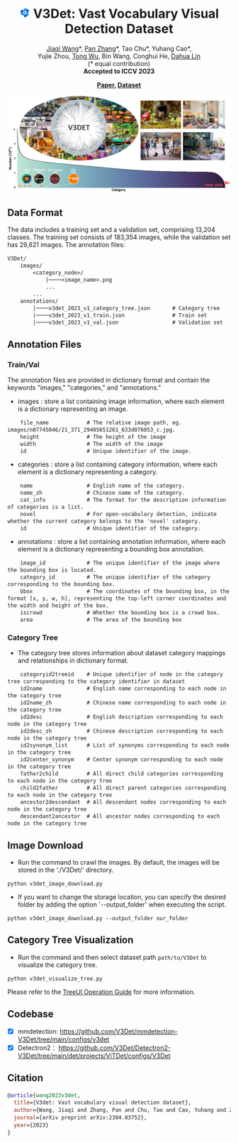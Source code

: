 <p>
<div align="center">
    
# <img src="images/v3det_icon.jpg" height="25"> V3Det: Vast Vocabulary Visual Detection Dataset

<div>
    <a href='https://myownskyw7.github.io/' target='_blank'>Jiaqi Wang</a>*,
    <a href='https://panzhang0212.github.io/' target='_blank'>Pan Zhang</a>*,
    Tao Chu*,
    Yuhang Cao*, </br>
    Yujie Zhou,
    <a href='https://wutong16.github.io/' target='_blank'>Tong Wu</a>,
    Bin Wang,
    Conghui He,
    <a href='http://dahua.site/' target='_blank'>Dahua Lin</a></br>
    (* equal contribution)</br>
    <strong>Accepted to ICCV 2023</strong>
</div>
</p>
<p>
<div>
    <strong>
        <a href='https://arxiv.org/pdf/2304.03752.pdf' target='_blank'>Paper</a>, 
        <a href='https://v3det.openxlab.org.cn/' target='_blank'>Dataset</a></br>
    </strong>
</div>
</div>
</p>

<p align="left">
    <img width=960 src="images/introduction.jpg"/>
</p>

## Data Format

The data includes a training set and a validation set, comprising 13,204 classes. The training set consists of 183,354 images, while the validation set has 29,821 images. The annotation files:
```
V3Det/
    images/
        <category_node>/
            |────<image_name>.png
            ...
        ...
    annotations/
        |────v3det_2023_v1_category_tree.json       # Category tree
        |────v3det_2023_v1_train.json               # Train set
        |────v3det_2023_v1_val.json                 # Validation set
```

## Annotation Files

### Train/Val
The annotation files are provided in dictionary format and contain the keywords "images," "categories," and "annotations."

- images : store a list containing image information, where each element is a dictionary representing an image.
```
    file_name            # The relative image path, eg. images/n07745046/21_371_29405651261_633d076053_c.jpg.
    height               # The height of the image
    width                # The width of the image
    id                   # Unique identifier of the image.
```

- categories : store a list containing category information, where each element is a dictionary representing a category.
```
    name                 # English name of the category.
    name_zh              # Chinese name of the category.
    cat_info             # The format for the description information of categories is a list.
    novel                # For open-vocabulary detection, indicate whether the current category belongs to the 'novel' category.
    id                   # Unique identifier of the category.
```

- annotations : store a list containing annotation information, where each element is a dictionary representing a bounding box annotation.
```
    image_id             # The unique identifier of the image where the bounding box is located.
    category_id          # The unique identifier of the category corresponding to the bounding box.
    bbox                 # The coordinates of the bounding box, in the format [x, y, w, h], representing the top-left corner coordinates and the width and height of the box.
    iscrowd              # Whether the bounding box is a crowd box.
    area                 # The area of the bounding box
```

### Category Tree
- The category tree stores information about dataset category mappings and relationships in dictionary format.
```
    categoryid2treeid    # Unique identifier of node in the category tree corresponding to the category identifier in dataset
    id2name              # English name corresponding to each node in the category tree
    id2name_zh           # Chinese name corresponding to each node in the category tree
    id2desc              # English description corresponding to each node in the category tree
    id2desc_zh           # Chinese description corresponding to each node in the category tree
    id2synonym_list      # List of synonyms corresponding to each node in the category tree
    id2center_synonym    # Center synonym corresponding to each node in the category tree
    father2child         # All direct child categories corresponding to each node in the category tree
    child2father         # All direct parent categories corresponding to each node in the category tree
    ancestor2descendant  # All descendant nodes corresponding to each node in the category tree
    descendant2ancestor  # All ancestor nodes corresponding to each node in the category tree
```

## Image Download

- Run the command to crawl the images. By default, the images will be stored in the './V3Det/' directory.
```
python v3det_image_download.py
```
- If you want to change the storage location, you can specify the desired folder by adding the option '--output_folder' when executing the script.
```
python v3det_image_download.py --output_folder our_folder
```

## Category Tree Visualization

- Run the command and then select dataset path `path/to/V3Det` to visualize the category tree.
```
python v3det_visualize_tree.py
```

Please refer to the [TreeUI Operation Guide](VisualTree.md) for more information.

## Codebase
- [x] mmdetection: https://github.com/V3Det/mmdetection-V3Det/tree/main/configs/v3det
- [x] Detectron2： https://github.com/V3Det/Detectron2-V3Det/tree/main/det/projects/ViTDet/configs/V3Det

## Citation

```bibtex
@article{wang2023v3det,
  title={V3det: Vast vocabulary visual detection dataset},
  author={Wang, Jiaqi and Zhang, Pan and Chu, Tao and Cao, Yuhang and Zhou, Yujie and Wu, Tong and Wang, Bin and He, Conghui and Lin, Dahua},
  journal={arXiv preprint arXiv:2304.03752},
  year={2023}
}
```
